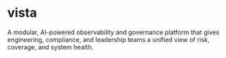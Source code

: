 # vista
A modular, AI-powered observability and governance platform that gives engineering, compliance, and leadership teams a unified view of risk, coverage, and system health.
